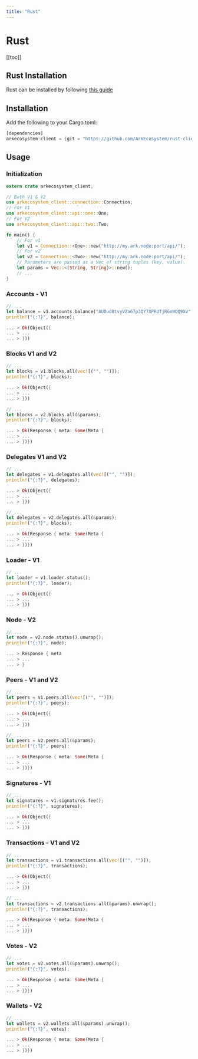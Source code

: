 ```yaml
---
title: "Rust"
---
```


# Rust

[[toc]]

## Rust Installation

Rust can be installed by following [this guide](https://www.rust-lang.org/install.html)

## Installation

Add the following to your Cargo.toml:

```rust
[dependencies]
arkecosystem-client = {git = "https://github.com/ArkEcosystem/rust-client", branch = "master" }
```

## Usage

### Initialization

```rust
extern crate arkecosystem_client;

// Both V1 & V2
use arkecosystem_client::connection::Connection;
// For V1
use arkecosystem_client::api::one::One;
// For V2
use arkecosystem_client::api::two::Two;

fn main() {
    // For v1
    let v1 = Connection::<One>::new("http://my.ark.node:port/api/");
    // For v2
    let v2 = Connection::<Two>::new("http://my.ark.node:port/api/");
    // Parameters are passed as a Vec of string tuples (key, value).
    let params = Vec::<(String, String)>::new();
    // ...
}

```

### Accounts - V1

```rust
// ...
let balance = v1.accounts.balance("AUDud8tvyVZa67p3QY7XPRUTjRGnWQQ9Xv".to_owned());
println!("{:?}", balance);

... > Ok(Object({
... > ...
... > }))
```


### Blocks V1 and V2

```rust
// ...
let blocks = v1.blocks.all(vec![("", "")]);
println!("{:?}", blocks);

... > Ok(Object({
... > ...
... > }))
```

```rust
// ...
let blocks = v2.blocks.all(&params);
println!("{:?}", blocks);

... > Ok(Response { meta: Some(Meta {
... > ...
... > })})
```

### Delegates V1 and V2

```rust
// ...
let delegates = v1.delegates.all(vec![("", "")]);
println!("{:?}", delegates);

... > Ok(Object({
... > ...
... > }))
```

```rust
// ...
let delegates = v2.delegates.all(&params);
println!("{:?}", blocks);

... > Ok(Response { meta: Some(Meta {
... > ...
... > })})
```

### Loader - V1

```rust
// ...
let loader = v1.loader.status();
println!("{:?}", loader);

... > Ok(Object({
... > ...
... > }))
```

### Node - V2

```rust
// ...
let node = v2.node.status().unwrap();
println!("{:?}", node);

... > Response { meta
... > ...
... > }
```

### Peers - V1 and V2

```rust
// ...
let peers = v1.peers.all(vec![("", "")]);
println!("{:?}", peers);

... > Ok(Object({
... > ...
... > }))
```

```rust
// ...
let peers = v2.peers.all(&params);
println!("{:?}", peers);

... > Ok(Response { meta: Some(Meta {
... > ...
... > })})
```

### Signatures - V1 

```rust
// ...
let signatures = v1.signatures.fee();
println!("{:?}", signatures);

... > Ok(Object({
... > ...
... > }))
```

### Transactions - V1 and V2

```rust
// ...
let transactions = v1.transactions.all(vec![("", "")]);
println!("{:?}", transactions);

... > Ok(Object({
... > ...
... > }))
```

```rust
// ...
let transactions = v2.transactions.all(&params).unwrap();
println!("{:?}", transactions);

... > Ok(Response { meta: Some(Meta {
... > ...
... > })})
```

### Votes - V2

```rust
// ...
let votes = v2.votes.all(&params).unwrap();
println!("{:?}", votes);

... > Ok(Response { meta: Some(Meta {
... > ...
... > })})
```

### Wallets - V2

```rust
// ...
let wallets = v2.wallets.all(&params).unwrap();
println!("{:?}", votes);

... > Ok(Response { meta: Some(Meta {
... > ...
... > })})
```
